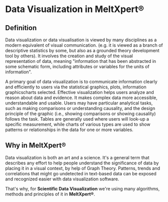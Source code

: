 # Data Visualization in MeltXpert®
## Definition
Data visualization or data visualisation is viewed by many disciplines as a modern equivalent of visual communication. (e.g. it is viewed as a branch of descriptive statistics by some, but also as a grounded theory development tool by others). It involves the creation and study of the visual representation of data, meaning "information that has been abstracted in some schematic form, including attributes or variables for the units of information".

A primary goal of data visualization is to communicate information clearly and efficiently to users via the statistical graphics, plots, information graphicscharts selected. Effective visualization helps users analyze and reason about data and evidence. It makes complex data more accessible, understandable and usable. Users may have particular analytical tasks, such as making comparisons or understanding causality, and the design principle of the graphic (i.e., showing comparisons or showing causality) follows the task. Tables are generally used where users will look-up a specific measurement, while charts of various types are used to show patterns or relationships in the data for one or more variables.

## Why in MeltXpert®
Data visualization is both an art and a science. It's a general term that describes any effort to help people understand the significance of data by placing it in a visual context, by help of Graph Theory. Patterns, trends and correlations that might go undetected in text-based data can be exposed and recognized easier with data visualization software.

That's why, for <b>Scientific Data Visualization</b> we're using many algorithms, methods and principles of it in <b>MeltXpert®</b>.
